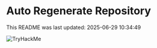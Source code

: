 # Auto Regenerate Repository

This README was last updated: 2025-06-29 10:34:49

 ![TryHackMe](https://tryhackme.com/badge/533634)